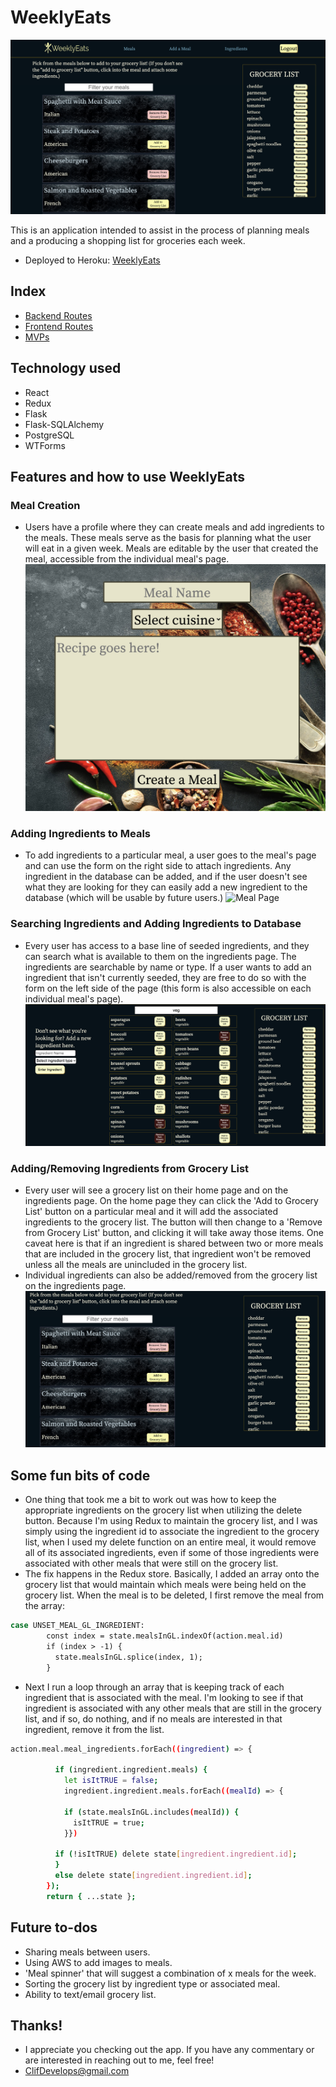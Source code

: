 # WeeklyEats
![Homepage](images/homepage.png)

This is an application intended to assist in the process of planning meals and a producing a shopping list for groceries each week.

- Deployed to Heroku: [WeeklyEats](weeklyeats.herokuapp.com)
## Index
- [Backend Routes](https://github.com/ClifDevelops/WeeklyEats/wiki/Back-end-Routes)
- [Frontend Routes](https://github.com/ClifDevelops/WeeklyEats/wiki/Frontend-Routes)
- [MVPs](https://github.com/ClifDevelops/WeeklyEats/wiki/MVPs)


## Technology used
- React
- Redux
- Flask
- Flask-SQLAlchemy
- PostgreSQL
- WTForms
## Features and how to use WeeklyEats
### Meal Creation
- Users have a profile where they can create meals and add ingredients to the meals. These meals serve as the basis for planning what the user will eat in a given week. Meals are editable by the user that created the meal, accessible from the individual meal's page.
![Meal Form](images/meal-form.png)
### Adding Ingredients to Meals
- To add ingredients to a particular meal, a user goes to the meal's page and can use the form on the right side to attach ingredients. Any ingredient in the database can be added, and if the user doesn't see what they are looking for they can easily add a new ingredient to the database (which will be usable by future users.)
![Meal Page](images/meal-page.png)

### Searching Ingredients and Adding Ingredients to Database
- Every user has access to a base line of seeded ingredients, and they can search what is available to them on the ingredients page. The ingredients are searchable by name or type. If a user wants to add an ingredient that isn't currently seeded, they are free to do so with the form on the left side of the page (this form is also accessible on each individual meal's page).
![Ingredients](images/ingredients.png)

### Adding/Removing Ingredients from Grocery List
- Every user will see a grocery list on their home page and on the ingredients page. On the home page they can click the 'Add to Grocery List' button on a particular meal and it will add the associated ingredients to the grocery list. The button will then change to a 'Remove from Grocery List' button, and clicking it will take away those items. One caveat here is that if an ingredient is shared between two or more meals that are included in the grocery list, that ingredient won't be removed unless all the meals are unincluded in the grocery list.
- Individual ingredients can also be added/removed from the grocery list on the ingredients page.
![Grocery List](images/grocery-list.png)

## Some fun bits of code
- One thing that took me a bit to work out was how to keep the appropriate ingredients on the grocery list when utilizing the delete button. Because I'm using Redux to maintain the grocery list, and I was simply using the ingredient id to associate the ingredient to the grocery list, when I used my delete function on an entire meal, it would remove all of its associated ingredients, even if some of those ingredients were associated with other meals that were still on the grocery list.
- The fix happens in the Redux store. Basically, I added an array onto the grocery list that would maintain which meals were being held on the grocery list. When the meal is to be deleted, I first remove the meal from the array:
```bash
case UNSET_MEAL_GL_INGREDIENT:
        const index = state.mealsInGL.indexOf(action.meal.id)
        if (index > -1) {
          state.mealsInGL.splice(index, 1);
        }
```
- Next I run a loop through an array that is keeping track of each ingredient that is associated with the meal. I'm looking to see if that ingredient is associated with any other meals that are still in the grocery list, and if so, do nothing, and if no meals are interested in that ingredient, remove it from the list.
```bash
action.meal.meal_ingredients.forEach((ingredient) => {
         
          if (ingredient.ingredient.meals) {
            let isItTRUE = false;
            ingredient.ingredient.meals.forEach((mealId) => {
            
            if (state.mealsInGL.includes(mealId)) {
              isItTRUE = true;
            }})
            
          if (!isItTRUE) delete state[ingredient.ingredient.id];
          }
          else delete state[ingredient.ingredient.id];
        });
        return { ...state };
```
## Future to-dos
- Sharing meals between users. 
- Using AWS to add images to meals.
- 'Meal spinner' that will suggest a combination of x meals for the week.
- Sorting the grocery list by ingredient type or associated meal.
- Ability to text/email grocery list. 

## Thanks!
- I appreciate you checking out the app. If you have any commentary or are interested in reaching out to me, feel free!
- ClifDevelops@gmail.com

<!-- 
## Getting started

1. Clone this repository (only this branch)

   ```bash
   git clone https://github.com/ClifDevelops/WeeklyEats.git
   ```

2. Install dependencies

      ```bash
      pipenv install --dev -r dev-requirements.txt && pipenv install -r requirements.txt
      ```

3. Create a **.env** file based on the example with proper settings for your
   development environment
4. Setup your PostgreSQL user, password and database and make sure it matches your **.env** file

5. Get into your pipenv, migrate your database, seed your database, and run your flask app

   ```bash
   pipenv shell
   ```

   ```bash
   flask db upgrade
   ```

   ```bash
   flask seed all
   ```

   ```bash
   flask run
   ```

6. To run the React App in development, checkout the [README](./frontend/README.md) inside the `frontend` directory. -->



